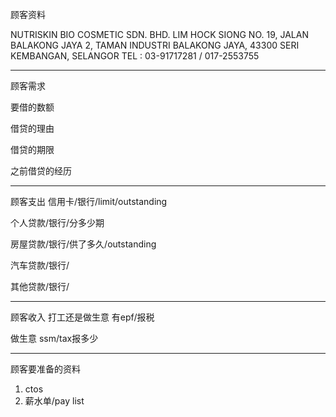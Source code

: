 顾客资料

NUTRISKIN BIO COSMETIC SDN. BHD. 
LIM HOCK SIONG NO. 19, JALAN BALAKONG JAYA 2, TAMAN INDUSTRI BALAKONG JAYA, 43300 SERI KEMBANGAN, SELANGOR TEL : 03-91717281 / 017-2553755

-----------------
顾客需求


要借的数额

借贷的理由

借贷的期限

之前借贷的经历


--------------
顾客支出
信用卡/银行/limit/outstanding


个人贷款/银行/分多少期

房屋贷款/银行/供了多久/outstanding

汽车贷款/银行/


其他贷款/银行/

-----------
顾客收入
打工还是做生意
有epf/报税

做生意 ssm/tax报多少

-------
顾客要准备的资料
1. ctos
2. 薪水单/pay list





